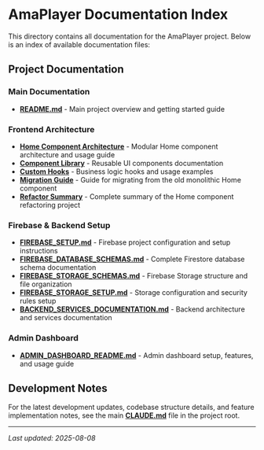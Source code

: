 # AmaPlayer Documentation Index

This directory contains all documentation for the AmaPlayer project. Below is an index of available documentation files:

## Project Documentation

### Main Documentation
- **[README.md](README.md)** - Main project overview and getting started guide

### Frontend Architecture
- **[Home Component Architecture](../src/pages/home/README.md)** - Modular Home component architecture and usage guide
- **[Component Library](../src/pages/home/components/README.md)** - Reusable UI components documentation
- **[Custom Hooks](../src/hooks/README.md)** - Business logic hooks and usage examples
- **[Migration Guide](HOME_COMPONENT_MIGRATION_GUIDE.md)** - Guide for migrating from the old monolithic Home component
- **[Refactor Summary](HOME_REFACTOR_SUMMARY.md)** - Complete summary of the Home component refactoring project

### Firebase & Backend Setup
- **[FIREBASE_SETUP.md](FIREBASE_SETUP.md)** - Firebase project configuration and setup instructions
- **[FIREBASE_DATABASE_SCHEMAS.md](FIREBASE_DATABASE_SCHEMAS.md)** - Complete Firestore database schema documentation
- **[FIREBASE_STORAGE_SCHEMAS.md](FIREBASE_STORAGE_SCHEMAS.md)** - Firebase Storage structure and file organization
- **[FIREBASE_STORAGE_SETUP.md](FIREBASE_STORAGE_SETUP.md)** - Storage configuration and security rules setup
- **[BACKEND_SERVICES_DOCUMENTATION.md](BACKEND_SERVICES_DOCUMENTATION.md)** - Backend architecture and services documentation

### Admin Dashboard
- **[ADMIN_DASHBOARD_README.md](ADMIN_DASHBOARD_README.md)** - Admin dashboard setup, features, and usage guide

## Development Notes

For the latest development updates, codebase structure details, and feature implementation notes, see the main **[CLAUDE.md](../CLAUDE.md)** file in the project root.

---

*Last updated: 2025-08-08*